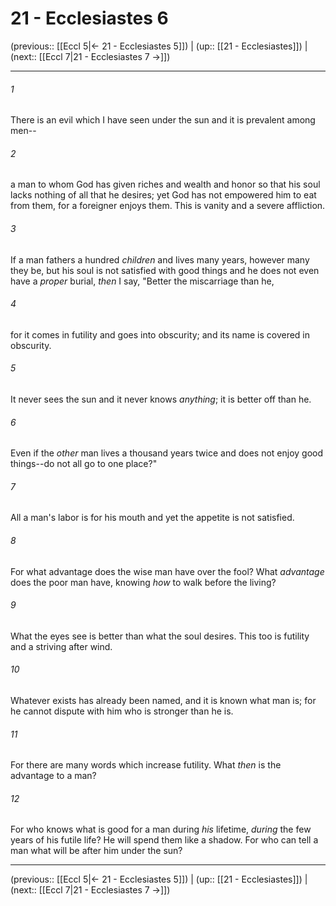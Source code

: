# 21 - Ecclesiastes 6

(previous:: [[Eccl 5|← 21 - Ecclesiastes 5]]) | (up:: [[21 - Ecclesiastes]]) | (next:: [[Eccl 7|21 - Ecclesiastes 7 →]])

***


###### 1 
There is an evil which I have seen under the sun and it is prevalent among men-- 

###### 2 
a man to whom God has given riches and wealth and honor so that his soul lacks nothing of all that he desires; yet God has not empowered him to eat from them, for a foreigner enjoys them. This is vanity and a severe affliction. 

###### 3 
If a man fathers a hundred _children_ and lives many years, however many they be, but his soul is not satisfied with good things and he does not even have a _proper_ burial, _then_ I say, "Better the miscarriage than he, 

###### 4 
for it comes in futility and goes into obscurity; and its name is covered in obscurity. 

###### 5 
It never sees the sun and it never knows _anything_; it is better off than he. 

###### 6 
Even if the _other_ man lives a thousand years twice and does not enjoy good things--do not all go to one place?" 

###### 7 
All a man's labor is for his mouth and yet the appetite is not satisfied. 

###### 8 
For what advantage does the wise man have over the fool? What _advantage_ does the poor man have, knowing _how_ to walk before the living? 

###### 9 
What the eyes see is better than what the soul desires. This too is futility and a striving after wind. 

###### 10 
Whatever exists has already been named, and it is known what man is; for he cannot dispute with him who is stronger than he is. 

###### 11 
For there are many words which increase futility. What _then_ is the advantage to a man? 

###### 12 
For who knows what is good for a man during _his_ lifetime, _during_ the few years of his futile life? He will spend them like a shadow. For who can tell a man what will be after him under the sun?

***

(previous:: [[Eccl 5|← 21 - Ecclesiastes 5]]) | (up:: [[21 - Ecclesiastes]]) | (next:: [[Eccl 7|21 - Ecclesiastes 7 →]])
